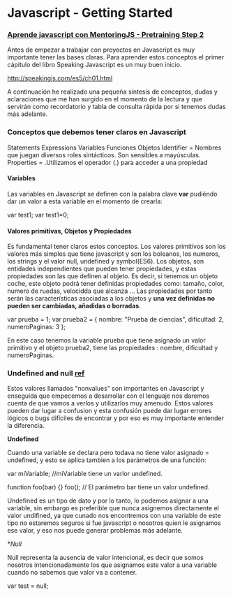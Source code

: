 
# Javascript - Getting Started
### [Aprende javascript con MentoringJS - Pretraining Step 2](http://mentoringjs.com)

Antes de empezar a trabajar con proyectos en Javascript es muy importante tener las bases claras. Para aprender estos conceptos el primer cápitulo del libro Speaking Javascript es un muy buen inicio.

http://speakingjs.com/es5/ch01.html

A continuación he realizado una pequeña síntesis de conceptos, dudas y aclaraciones que me han surgido en el momento de la lectura y que servirán como recordatorio y tabla de consulta rápida por si tenemos dudas más adelante. 

### Conceptos que debemos tener claros en Javascript

Statements
Expressions
Variables
Funciones
Objetos
Identifier = Nombres que juegan diversos roles sintácticos. Son sensibles a mayúsculas.
Properties = .Utilizamos el operador (.) para acceder a una propiedad

#### Variables

Las variables en Javascript se definen con la palabra clave **var** pudiéndo dar un valor a esta variable en el momento de crearla:

var test1;
var test1=0;

#### Valores primitivas, Objetos y Propiedades

Es fundamental tener claros estos conceptos. 
Los valores primitivos son los valores más simples que tiene javascript y son los boleanos, los numeros, los strings y el valor null, undefined y symbol(ES6).
Los objetos, son entidades independientes que pueden tener propiedades, y estas propiedades son las que definen al objeto. Es decir, si tenemos un objeto coche, este objeto podrá tener definidas propiedades como: tamaño, color, numero de ruedas, velocidda que alcanza ...
Las propiedades por tanto serán las características asociadas a los objetos y **una vez definidas no pueden ser cambiadas, añadidas o borradas**.

var prueba = 1;
var prueba2 = { 
  nombre: "Prueba de ciencias",
  dificultad: 2,
  numeroPaginas: 3
};

En este caso tenemos la variable prueba que tiene asignado un valor primitivo y el objeto prueba2, tiene las propiedades : nombre, dificultad y numeroPaginas.

### Undefined and null [ref](http://www.enrique7mc.com/2016/01/diferencia-entre-null-y-undefined-en-javascript/)

Estos valores llamados "nonvalues" son importantes en Javascript y enseguida que empecemos a desarrollar con el lenguaje nos daremos cuenta de que vamos a verlos y utilizarlos muy amenudo. Estos valores pueden dar lugar a confusion y esta confusión puede dar lugar errores lógicos o bugs difíciles de encontrar y por eso es muy importante entender la diferencia.

**Undefined**

Cuando una variable se declara pero todava no tiene valor asignado = undefined, y esto se aplica tambien a los parámetros de una función:

var miVariable; //miVariable tiene un varlor undefined.

function foo(bar) {}
foo(); // El parámetro bar tiene un valor undefined.

Undefined es un tipo de dato y por lo tanto, lo podemos asignar a una variable, sin embargo es preferible que nunca asignemos directamente el valor undifined, ya que cunado nos encontremos con una variable de este tipo no estaremos seguros si fue javascript o nosotros quien le asignamos ese valor, y eso nos puede generar problemas más adelante.

**Null*

Null representa la ausencia de valor intencional, es decir que somos nosotros intencionadamente los que asignamos este valor a una variable cuando no sabemos que valor va a contener.

var test = null;












